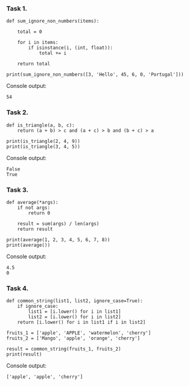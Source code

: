 ### Task 1.

```
def sum_ignore_non_numbers(items):

    total = 0

    for i in items:
        if isinstance(i, (int, float)):
            total += i

    return total

print(sum_ignore_non_numbers([3, 'Hello', 45, 6, 0, 'Portugal']))
```

Console output:

```
54
```

### Task 2. 

```
def is_triangle(a, b, c):
    return (a + b) > c and (a + c) > b and (b + c) > a

print(is_triangle(2, 4, 9))
print(is_triangle(3, 4, 5))
```

Console output:

```
False
True
```

### Task 3. 

```
def average(*args):
    if not args:
        return 0

    result = sum(args) / len(args)
    return result

print(average(1, 2, 3, 4, 5, 6, 7, 8))
print(average())
```

Console output:
```
4.5
0
```

### Task 4. 
```
def common_string(list1, list2, ignore_case=True):
    if ignore_case:
        list1 = [i.lower() for i in list1]
        list2 = [i.lower() for i in list2]
    return [i.lower() for i in list1 if i in list2]

fruits_1 = ['apple', 'APPLE', 'watermelon', 'cherry']
fruits_2 = ['Mango', 'apple', 'orange', 'cherry']

result = common_string(fruits_1, fruits_2)
print(result)
```

Console output:
```
['apple', 'apple', 'cherry']
```
